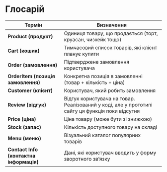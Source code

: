 # Глосарій

| Термін         | Визначення                                                                 |
|----------------|----------------------------------------------------------------------------|
| **Product (продукт)**      | Одиниця товару, що продається (торт, круасан, чизкейк тощо)                |
| **Cart (кошик)**           | Тимчасовий список товарів, які клієнт планує купити                         |
| **Order (замовлення)**     | Підтверджене замовлення користувача                                        |
| **OrderItem (позиція замовлення)** | Конкретна позиція в замовленні (товар + кількість + ціна)           |
| **Customer (клієнт)**      | Користувач, який робить замовлення                                         |
| **Review (відгук)**         | Відгук користувача на товар. Реалізований у коді, але у прототипі сайту ця функція поки відсутня                                                 |
| **Price (ціна)**           | Ціна товару (може бути зі знижкою)                                          |
| **Stock (запас)**          | Кількість доступного товару на складі                                       |
| **Menu (меню)**            | Візуальний каталог популярних товарів                                       |
| **Contact Info (контактна інформація)** | Дані, які користувач вводить у форму зворотного зв’язку                  |




